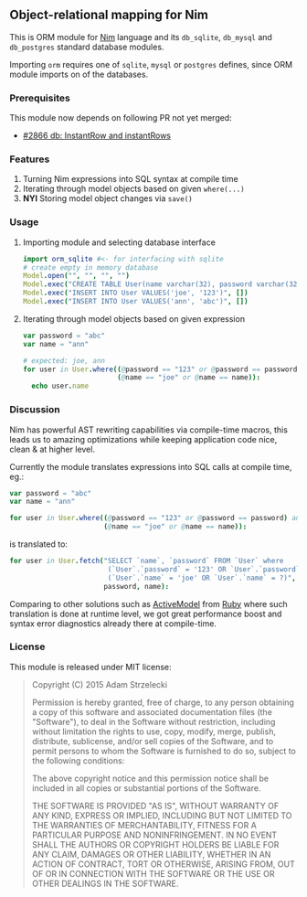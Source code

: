 Object-relational mapping for Nim
---------------------------------

[nim]: http://nim-lang.org

This is ORM module for [Nim][nim] language and its `db_sqlite`, `db_mysql` and
`db_postgres` standard database modules.

Importing `orm` requires one of `sqlite`, `mysql` or `postgres` defines, since
ORM module imports on of the databases.

### Prerequisites

This module now depends on following PR not yet merged:

* [#2866 db: InstantRow and instantRows](https://github.com/Araq/Nim/pull/2866)

### Features

1. Turning Nim expressions into SQL syntax at compile time
2. Iterating through model objects based on given `where(...)`
3. **NYI** Storing model object changes via `save()`

### Usage

1. Importing module and selecting database interface

   ~~~nim
   import orm_sqlite #<- for interfacing with sqlite
   # create empty in memory database
   Model.open("", "", "", "")
   Model.exec("CREATE TABLE User(name varchar(32), password varchar(32))", [])
   Model.exec("INSERT INTO User VALUES('joe', '123')", [])
   Model.exec("INSERT INTO User VALUES('ann', 'abc')", [])
   ~~~

2. Iterating through model objects based on given expression

   ~~~nim
   var password = "abc"
   var name = "ann"
   
   # expected: joe, ann
   for user in User.where((@password == "123" or @password == password) and
                          (@name == "joe" or @name == name)):
     echo user.name
   ~~~

### Discussion

Nim has powerful AST rewriting capabilities via compile-time macros, this leads
us to amazing optimizations while keeping application code nice, clean & at
higher level.

Currently the module translates expressions into SQL calls at compile time, eg.:

~~~nim
var password = "abc"
var name = "ann"

for user in User.where((@password == "123" or @password == password) and
                       (@name == "joe" or @name == name)):
~~~

is translated to:

~~~nim
for user in User.fetch("SELECT `name`, `password` FROM `User` where
                        (`User`.`password` = '123' OR `User`.`password` = ?) AND
                        (`User`.`name` = 'joe' OR `User`.`name` = ?)",
                       password, name):
~~~

[ruby]: https://www.ruby-lang.org/
[activemodel]: https://github.com/rails/rails/tree/master/activemodel

Comparing to other solutions such as [ActiveModel][activemodel] from
[Ruby][ruby] where such translation is done at runtime level, we got great
performance boost and syntax error diagnostics already there at compile-time.

### License

This module is released under MIT license:

> Copyright (C) 2015 Adam Strzelecki
>
> Permission is hereby granted, free of charge, to any person obtaining a copy
> of this software and associated documentation files (the "Software"), to deal
> in the Software without restriction, including without limitation the rights
> to use, copy, modify, merge, publish, distribute, sublicense, and/or sell
> copies of the Software, and to permit persons to whom the Software is
> furnished to do so, subject to the following conditions:
>
> The above copyright notice and this permission notice shall be included in
> all copies or substantial portions of the Software.
>
> THE SOFTWARE IS PROVIDED "AS IS", WITHOUT WARRANTY OF ANY KIND, EXPRESS OR
> IMPLIED, INCLUDING BUT NOT LIMITED TO THE WARRANTIES OF MERCHANTABILITY,
> FITNESS FOR A PARTICULAR PURPOSE AND NONINFRINGEMENT. IN NO EVENT SHALL THE
> AUTHORS OR COPYRIGHT HOLDERS BE LIABLE FOR ANY CLAIM, DAMAGES OR OTHER
> LIABILITY, WHETHER IN AN ACTION OF CONTRACT, TORT OR OTHERWISE, ARISING FROM,
> OUT OF OR IN CONNECTION WITH THE SOFTWARE OR THE USE OR OTHER DEALINGS IN
> THE SOFTWARE.
